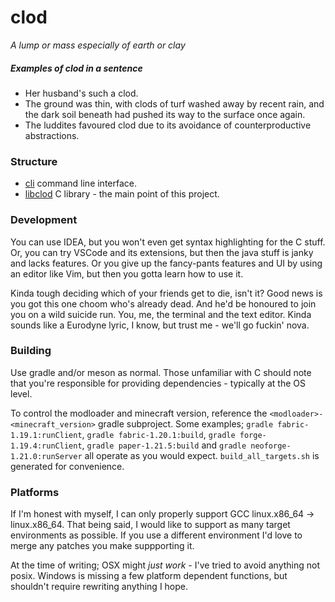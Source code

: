 # clod

_A lump or mass especially of earth or clay_

##### Examples of clod in a sentence

- Her husband's such a clod.
- The ground was thin, with clods of turf washed away by recent rain, and the dark soil beneath had pushed its way to the surface once again.
- The luddites favoured clod due to its avoidance of counterproductive abstractions.

### Structure

- [cli](./cli) command line interface.
- [libclod](./libclod) C library - the main point of this project.

### Development

You can use IDEA, but you won't even get syntax highlighting for the C stuff.
Or, you can try VSCode and its extensions, but then the java stuff is janky and lacks features.
Or you give up the fancy-pants features and UI by using an editor like Vim, but then you gotta learn how to use it.

Kinda tough deciding which of your friends get to die, isn't it? Good news is you got this one choom who's already dead. And he'd be honoured to join you on a wild suicide run.
You, me, the terminal and the text editor. Kinda sounds like a Eurodyne lyric, I know, but trust me - we'll go fuckin' nova.

### Building

Use gradle and/or meson as normal. Those unfamiliar with C should note that you're responsible for providing dependencies - typically at the OS level.

To control the modloader and minecraft version, reference the `<modloader>-<minecraft_version>` gradle subproject.
Some examples; `gradle fabric-1.19.1:runClient`, `gradle fabric-1.20.1:build`, `gradle forge-1.19.4:runClient`, `gradle paper-1.21.5:build` and `gradle neoforge-1.21.0:runServer` all operate as you would expect.
`build_all_targets.sh` is generated for convenience.

### Platforms

If I'm honest with myself, I can only properly support GCC linux.x86_64 -> linux.x86_64.
That being said, I would like to support as many target environments as possible.
If you use a different environment I'd love to merge any patches you make suppporting it.

At the time of writing;
OSX might _just work_ - I've tried to avoid anything not posix.
Windows is missing a few platform dependent functions, but shouldn't require rewriting anything I hope.
